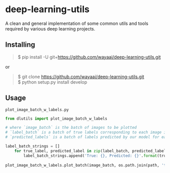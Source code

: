 # deep-learning-utils
A clean and general implementation of some common utils and tools required by various deep learning projects.

## Installing
> $ pip install -U git+https://github.com/wayaai/deep-learning-utils.git  

or  

> $ git clone https://github.com/wayaai/deep-learning-utils.git  
> $ python setup.py install develop

## Usage

`plot_image_batch_w_labels.py`
```python
from dlutils import plot_image_batch_w_labels

# where `image_batch` is the batch of images to be plotted
# `label_batch` is a batch of true labels corresponding to each image in `image_batch`
# `predicted_labels` is a batch of labels predicted by our model for each image in `image_batch`

label_batch_strings = []
    for true_label, predicted_label in zip(label_batch, predicted_labels):
        label_batch_strings.append('True: {}, Predicted: {}'.format(true_label, predicted_label))
        
plot_image_batch_w_labels.plot_batch(image_batch, os.path.join(path, 'test.png'), label_batch=label_batch_strings)
```
